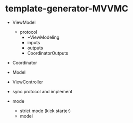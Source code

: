 # template-generator-MVVMC

* ViewModel
  - protocol
    - ~ViewModeling
    - inputs
    - outputs
    - CoordinatorOutputs
* Coordinator
* Model
* ViewController
* sync protocol and implement

* mode
  - strict mode (kick starter)
  - model

